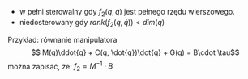 - w pełni sterowalny
	 gdy $f_2(q, \dot{q})$ jest pełnego rzędu wierszowego.
 - niedosterowany
	 gdy $rank(f_2(q, \dot{q})) < dim(q)$ 

Przykład:
równanie manipulatora
$$ M(q)\ddot{q} + C(q, \dot{q})\dot{q} + G(q) = B\cdot \tau$$
można zapisać, że:
$f_{2} = M^{-1} \cdot B$